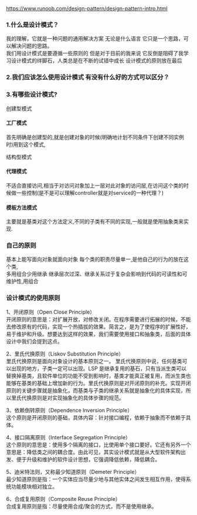 


https://www.runoob.com/design-pattern/design-pattern-intro.html

### 1.什么是设计模式？
   我的理解，它就是一种问题的通用解决方案 无论是什么语言 它只是一个思路，可以解决问题的思路。  
   我们用设计模式是要遵循一些原则的 但是对于目前的我来说 它反倒是阻碍了我学习设计模式的绊脚石，人类总是在不断的试错中成长 设计模式的原则放在最后

### 2.我们应该怎么使用设计模式 有没有什么好的方式可以区分？
   
### 3.有哪些设计模式?

创建型模式
####  工厂模式
   首先明确是创建型的,就是创建对象的时候(明确地计划不同条件下创建不同实例时)用到这个模式,

结构型模式

####  代理模式
   不适合直接访问,相当于对访问对象加上一层对此对象的访问层,在访问这个类的时候做一些控制(是不是可以理解controller就是对service的一种代理？)

####  模板方法模式
   主要就是基类对这个方法定义,不同的子类有不同的实现,一般就是使用抽象类来实现.




### 自己的原则
   基本上能写面向对象就面向对象 每个类的职责尽量单一,是他自己的行为的放在这个类,  
   多用组合少用继承 继承层次过深、继承关系过于复杂会影响到代码的可读性和可维护性,用组合


### 设计模式的使用原则
   1、开闭原则（Open Close Principle）  
   开闭原则的意思是：对扩展开放，对修改关闭。在程序需要进行拓展的时候，不能去修改原有的代码，实现一个热插拔的效果。简言之，是为了使程序的扩展性好，易于维护和升级。想要达到这样的效果，我们需要使用接口和抽象类，后面的具体设计中我们会提到这点。
   
   2、里氏代换原则（Liskov Substitution Principle）  
   里氏代换原则是面向对象设计的基本原则之一。 里氏代换原则中说，任何基类可以出现的地方，子类一定可以出现。LSP 是继承复用的基石，只有当派生类可以替换掉基类，且软件单位的功能不受到影响时，基类才能真正被复用，而派生类也能够在基类的基础上增加新的行为。里氏代换原则是对开闭原则的补充。实现开闭原则的关键步骤就是抽象化，而基类与子类的继承关系就是抽象化的具体实现，所以里氏代换原则是对实现抽象化的具体步骤的规范。
   
   3、依赖倒转原则（Dependence Inversion Principle）  
   这个原则是开闭原则的基础，具体内容：针对接口编程，依赖于抽象而不依赖于具体。
   
   4、接口隔离原则（Interface Segregation Principle）  
   这个原则的意思是：使用多个隔离的接口，比使用单个接口要好。它还有另外一个意思是：降低类之间的耦合度。由此可见，其实设计模式就是从大型软件架构出发、便于升级和维护的软件设计思想，它强调降低依赖，降低耦合。
   
   5、迪米特法则，又称最少知道原则（Demeter Principle）  
   最少知道原则是指：一个实体应当尽量少地与其他实体之间发生相互作用，使得系统功能模块相对独立。
   
   6、合成复用原则（Composite Reuse Principle）  
   合成复用原则是指：尽量使用合成/聚合的方式，而不是使用继承。